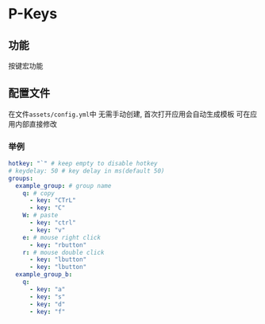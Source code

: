 # P-Keys

## 功能

按键宏功能

## 配置文件

在文件`assets/config.yml`中
无需手动创建, 首次打开应用会自动生成模板
可在应用内部直接修改

### 举例

```yaml
hotkey: "`" # keep empty to disable hotkey
# keydelay: 50 # key delay in ms(default 50)
groups:
  example_group: # group name
    q: # copy
      - key: "CTrL"
      - key: "C"
    W: # paste
      - key: "ctrl"
      - key: "v"
    e: # mouse right click
      - key: "rbutton"
    r: # mouse double click
      - key: "lbutton"
      - key: "lbutton"
  example_group_b:
    q:
      - key: "a"
      - key: "s"
      - key: "d"
      - key: "f"
```